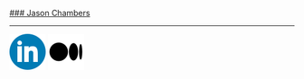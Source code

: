 <u>### Jason Chambers</u>
___

[![](linkedin_logo.png)](https://www.linkedin.com/in/jasondchambers/)            [![](medium_logo.png)](https://medium.com/@jason.d.chambers/)

<!--
**yzxbmlf/yzxbmlf** is a ✨ _special_ ✨ repository because its `README.md` (this file) appears on your GitHub profile.

Here are some ideas to get you started:

- 🔭 I’m currently working on ...
- 🌱 I’m currently learning ...
- 👯 I’m looking to collaborate on ...
- 🤔 I’m looking for help with ...
- 💬 Ask me about ...
- 📫 How to reach me: ...
- 😄 Pronouns: ...
- ⚡ Fun fact: ...
-->
